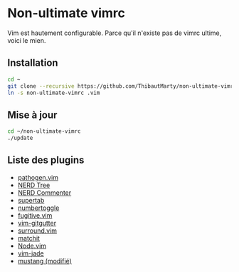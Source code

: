 # Non-ultimate vimrc

Vim est hautement configurable. Parce qu'il n'existe pas de vimrc ultime, voici le mien.

## Installation

```bash
cd ~
git clone --recursive https://github.com/ThibautMarty/non-ultimate-vimrc
ln -s non-ultimate-vimrc .vim
```

## Mise à jour

```bash
cd ~/non-ultimate-vimrc
./update
```

## Liste des plugins

* [pathogen.vim](https://github.com/tpope/vim-pathogen)
* [NERD Tree](https://github.com/scrooloose/nerdtree)
* [NERD Commenter](https://github.com/scrooloose/nerdcommenter)
* [supertab](http://github.com/ervandew/supertab)
* [numbertoggle](https://github.com/jeffkreeftmeijer/vim-numbertoggle)
* [fugitive.vim](https://github.com/tpope/vim-fugitive)
* [vim-gitgutter](https://github.com/airblade/vim-gitgutter)
* [surround.vim](https://github.com/tpope/vim-surround)
* [matchit](https://github.com/tmhedberg/matchit)
* [Node.vim](https://github.com/moll/vim-node)
* [vim-jade](https://github.com/digitaltoad/vim-jade)
* [mustang (modifié)](https://github.com/croaker/mustang-vim)
